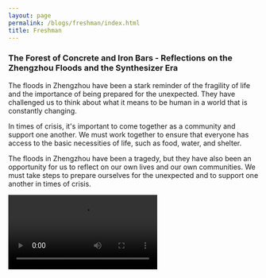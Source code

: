 ```yaml
---
layout: page
permalink: /blogs/freshman/index.html
title: Freshman
---
```


### The Forest of Concrete and Iron Bars - Reflections on the Zhengzhou Floods and the Synthesizer Era

The floods in Zhengzhou have been a stark reminder of the fragility of life and the importance of being prepared for the unexpected. They have challenged us to think about what it means to be human in a world that is constantly changing.

In times of crisis, it's important to come together as a community and support one another. We must work together to ensure that everyone has access to the basic necessities of life, such as food, water, and shelter.

The floods in Zhengzhou have been a tragedy, but they have also been an opportunity for us to reflect on our own lives and our own communities. We must take steps to prepare ourselves for the unexpected and to support one another in times of crisis.

<video src="https://apollohong.github.io/images/nightcall.mp4">

Synthwave is a genre of electronic music that emerged in the mid-to-late 20s and is characterized by its nostalgic and retro-futuristic sound. It is influenced by music and film soundtracks from the 1980s and is often associated with action, science-fiction, and horror film soundtracks of the 1980s.

The rise of Synthwave music has been attributed to the desire for a return to the past and a longing for a simpler time. However, it is also an expression of our fascination with the future and our desire to explore new frontiers.

In many ways, Synthwave represents the intersection of modernity and primitive humans. It is a reflection of our desire to embrace technology while also acknowledging our primal instincts.

As we continue to explore the possibilities of Synthwave music, we are reminded that our past and future are inextricably linked. We must embrace both if we are to truly understand who we are and where we are going.

